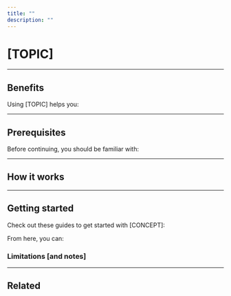 ```yaml
---
title: ""
description: ""
---
```


# [TOPIC]

<!-- This section is an intro that includes:

- A brief description of what the topic is,
- An example of how it could be used in the real-world
- What it can do in the UI
 -->

---

## Benefits

<!-- This section lists the benefits of using the topic, whatever it is. The items listed here should be solutions to real-world problems that the user cares about, ex:

Using schedules helps you:

- Predictably process and deliver data to stakeholders and business-critical applications
- Consistently run data pipelines without the need for manual intervention
- Optimize resource usage by scheduling pipelines to run during off-peak hours
-->

Using [TOPIC] helps you:

<!-- - A benefit of the thing
- Another benefit
- And one more -->

---

## Prerequisites

<!-- This section lists the prerequisites users must complete before they should/can proceed. For concepts, we should list the other concepts they should be familiar with first. -->

Before continuing, you should be familiar with:

<!-- - Ex: To use asset checks, users should understand Asset definitions first
- Another one
- One more -->

---

## How it works

<!-- This section provides a high-level overview of how the concept works without getting too into the technical details. Code can be shown here, but this section shouldn't focus on it. The goal is to help the user generally understand how the thing works and what they need to do to get it working without overwhelming them with details.

For example, this is the How it works for Schedules:

Schedules run jobs at fixed time intervals and have two main components:

- A job, which targets a selection of assets or ops

- A cron expression, which defines when the schedule runs. Simple and complex schedules are supported, allowing you to have fine-grained control over when runs are executed. With cron syntax, you can:

   - Create custom schedules like Every hour from 9:00AM - 5:00PM with cron expressions (0 9-17 * * *)
   - Quickly create basic schedules like Every day at midnight with predefined cron definitions (@daily, @midnight)

   To make creating cron expressions easier, you can use an online tool like Crontab Guru. This tool allows you to create and describe cron expressions in a human-readable format and test the execution dates produced by the expression. Note: While this tool is useful for general cron expression testing, always remember to test your schedules in Dagster to ensure the results are as expected.

For a schedule to run, it must be turned on and an active dagster-daemon process must be running. If you used dagster dev to start the Dagster UI/webserver, the daemon process will be automatically launched alongside the webserver.

After these criteria are met, the schedule will run at the interval specified in the cron expression. Schedules will execute in UTC by default, but you can specify a custom timezone.

-->

---

## Getting started

<!-- This section is a list of guides / links to pages to help the user get started using the topic. -->

Check out these guides to get started with [CONCEPT]:

From here, you can:

<!-- A list of things the user can do once they've got the basics down. These could be links to additional guides, ex:

- Construct schedules to run partitioned jobs
- Execute jobs in specific timezones
- Learn to test your schedules
- Identify and resolve common issues with our troubleshooting guide -->

### Limitations [and notes]

<!-- This section should describe any known limitations that could impact the user, ex: "Schedules will execute in UTC unless a timezone is specified" -->

---

## Related

<!-- A list of related links and resources -->